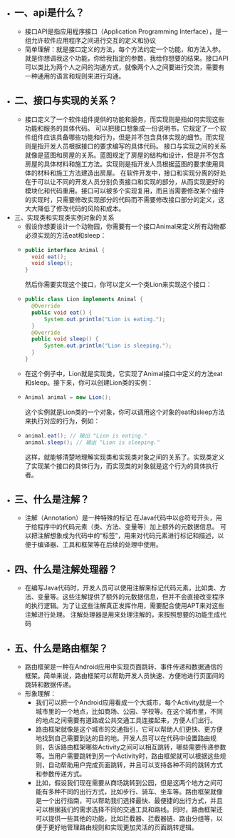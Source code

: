 - ## 一、api是什么？
	- 接口API是指应用程序接口（Application Programming Interface），是一组允许软件应用程序之间进行交互的定义和协议
	- 简单理解：就是接口定义的方法，每个方法约定一个功能，和方法入参。就是你想调我这个功能，你给我指定的参数，我给你想要的结果。接口API可以类比为两个人之间的沟通方式，就像两个人之间要进行交流，需要有一种通用的语言和规则来进行沟通。
- ## 二、接口与实现的关系？
	- 接口定义了一个软件组件提供的功能和服务，而实现则是指如何实现这些功能和服务的具体代码。
	  可以把接口想象成一份说明书，它规定了一个软件组件应该具备哪些功能和行为，但是并不包含具体实现的细节。而实现则是指开发人员根据接口的要求编写的具体代码。
	  接口与实现之间的关系就像是蓝图和房屋的关系。蓝图规定了房屋的结构和设计，但是并不包含房屋的具体材料和施工方法。实现则是指开发人员根据蓝图的要求使用具体的材料和施工方法建造出房屋。
	  在软件开发中，接口和实现分离的好处在于可以让不同的开发人员分别负责接口和实现的部分，从而实现更好的模块化和代码重用。接口可以被多个实现复用，而且当需要修改某个组件的实现时，只需要修改实现部分的代码而不需要修改接口部分的定义，这大大降低了修改代码的风险和成本。
- 三、实现类和实现类实例对象的关系
	- 假设你想要设计一个动物园，你需要有一个接口Animal来定义所有动物都必须实现的方法eat和sleep：
	- ```java
	  public interface Animal {
	    void eat();
	    void sleep();
	  }
	  ```
	  然后你需要实现这个接口，你可以定义一个类Lion来实现这个接口：
	- ```java
	  public class Lion implements Animal {
	    @Override
	    public void eat() {
	        System.out.println("Lion is eating.");
	    }
	    @Override
	    public void sleep() {
	        System.out.println("Lion is sleeping.");
	    }
	  }
	  ```
	- 在这个例子中，Lion就是实现类，它实现了Animal接口中定义的方法eat和sleep。接下来，你可以创建Lion类的实例：
	- ```java
	  Animal animal = new Lion();
	  ```
	  这个实例就是Lion类的一个对象，你可以调用这个对象的eat和sleep方法来执行对应的行为，例如：
	- ```java
	  animal.eat(); // 输出 "Lion is eating."
	  animal.sleep(); // 输出 "Lion is sleeping."
	  ```
	  这样，就能够清楚地理解实现类和实现类对象之间的关系了。实现类定义了实现某个接口的具体行为，而实现类的对象就是这个行为的具体执行者。
- ## 三、什么是注解？
	- 注解（Annotation）是一种特殊的标记
	  在Java代码中以@符号开头，用于给程序中的代码元素（类、方法、变量等）加上额外的元数据信息。
	  可以把注解想象成为代码中的“标签”，用来对代码元素进行标记和描述，以便于编译器、工具和框架等在后续的处理中使用。
- ## 四、什么是注解处理器？
	- 在编写Java代码时，开发人员可以使用注解来标记代码元素，比如类、方法、变量等。这些注解提供了额外的元数据信息，但并不会直接改变程序的执行逻辑。为了让这些注解真正发挥作用，需要配合使用APT来对这些注解进行处理。
	  注解处理器是用来处理注解的，来按照想要的功能生成代码
- ## 五、什么是路由框架？
	- 路由框架是一种在Android应用中实现页面跳转、事件传递和数据通信的框架。简单来说，路由框架可以帮助开发人员快速、方便地进行页面间的跳转和数据传递。
	- 形象理解：
		- 我们可以把一个Android应用看成一个大城市，每个Activity就是一个城市里的一个地点，比如商场、公园、学校等。在这个城市里，不同的地点之间需要有道路或公共交通工具连接起来，方便人们出行。
		- 路由框架就像是这个城市的交通指引，它可以帮助人们更快、更方便地找到自己需要到达的目的地。开发人员可以在代码中设置路由规则，告诉路由框架哪些Activity之间可以相互跳转，哪些需要传递参数等。当用户需要跳转到另一个Activity时，路由框架就可以根据这些规则，自动帮助用户完成页面跳转，并且可以支持各种不同的跳转方式和参数传递方式。
		- 比如，假设我们现在需要从商场跳转到公园，但是这两个地方之间可能有多种不同的出行方式，比如步行、骑车、坐车等。路由框架就像是一个出行指南，可以帮助我们选择最快、最便捷的出行方式，并且可以根据我们的需求选择不同的交通工具和路线。同时，路由框架还可以提供一些其他的功能，比如拦截器、拦截器链、路由分组等，以便于更好地管理路由规则和实现更加灵活的页面跳转逻辑。
